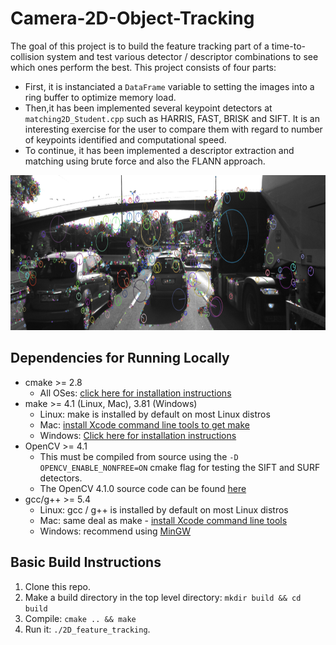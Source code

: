 # Camera-2D-Object-Tracking

The goal of this project is to build the feature tracking part of a time-to-collision system and test various detector / descriptor combinations to see which ones perform the best. This project consists of four parts:

* First, it is instanciated a `DataFrame` variable to setting the images into a ring buffer to optimize memory load. 
* Then,it has been implemented several keypoint detectors at `matching2D_Student.cpp` such as HARRIS, FAST, BRISK and SIFT. It is an interesting exercise for the user to compare them with regard to number of keypoints identified and computational speed. 
* To continue, it has been implemented a descriptor extraction and matching using brute force and also the FLANN approach. 

<img src="images/keypoints.png" width="820" height="248" />

## Dependencies for Running Locally
* cmake >= 2.8
  * All OSes: [click here for installation instructions](https://cmake.org/install/)
* make >= 4.1 (Linux, Mac), 3.81 (Windows)
  * Linux: make is installed by default on most Linux distros
  * Mac: [install Xcode command line tools to get make](https://developer.apple.com/xcode/features/)
  * Windows: [Click here for installation instructions](http://gnuwin32.sourceforge.net/packages/make.htm)
* OpenCV >= 4.1
  * This must be compiled from source using the `-D OPENCV_ENABLE_NONFREE=ON` cmake flag for testing the SIFT and SURF detectors.
  * The OpenCV 4.1.0 source code can be found [here](https://github.com/opencv/opencv/tree/4.1.0)
* gcc/g++ >= 5.4
  * Linux: gcc / g++ is installed by default on most Linux distros
  * Mac: same deal as make - [install Xcode command line tools](https://developer.apple.com/xcode/features/)
  * Windows: recommend using [MinGW](http://www.mingw.org/)

## Basic Build Instructions

1. Clone this repo.
2. Make a build directory in the top level directory: `mkdir build && cd build`
3. Compile: `cmake .. && make`
4. Run it: `./2D_feature_tracking`.
